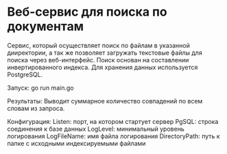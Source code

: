 # Веб-сервис для поиска по документам

Сервис, который осуществляет поиск по файлам в указанной дииректории, а так же позволяет загружать текстовые файлы для поиска через веб-интерфейс.
Поиск основан на составлении инвертированного индекса. Для хранения данных используется PostgreSQL.

Запуск: go run main.go

Результаты: Выводит суммарное количество совпадений по всем словам из запроса.

Конфигурация:
Listen: порт, на котором стартует сервер
PgSQL: строка соединения к базе данных
LogLevel: минимальный уровень логирования
LogFileName: имя файла логирования
DirectoryPath: путь к папке с исходными индексируемыми файлами